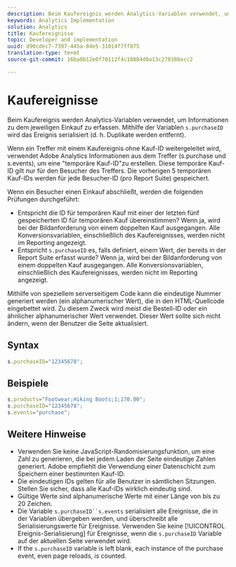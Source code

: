 ```yaml
---
description: Beim Kaufereignis werden Analytics-Variablen verwendet, um Informationen zu dem jeweiligen Einkauf zu erfassen. Mithilfe der Variablen „s.purchaseID“ wird das Ereignis serialisiert (d. h., Duplikate werden entfernt).
keywords: Analytics Implementation
solution: Analytics
title: Kaufereignisse
topic: Developer and implementation
uuid: d90cdec7-7397-445a-84e5-31014f7ff875
translation-type: tm+mt
source-git-commit: 16ba0b12e0f70112f4c10804d0a13c278388ecc2

---
```



# Kaufereignisse

Beim Kaufereignis werden Analytics-Variablen verwendet, um Informationen zu dem jeweiligen Einkauf zu erfassen. Mithilfe der Variablen `s.purchaseID` wird das Ereignis serialisiert (d. h. Duplikate werden entfernt).

Wenn ein Treffer mit einem Kaufereignis ohne Kauf-ID weitergeleitet wird, verwendet Adobe Analytics Informationen aus dem Treffer (s.purchase und s.events), um eine "temporäre Kauf-ID"zu erstellen. Diese temporäre Kauf-ID gilt nur für den Besucher des Treffers. Die vorherigen 5 temporären Kauf-IDs werden für jede Besucher-ID (pro Report Suite) gespeichert.

Wenn ein Besucher einen Einkauf abschließt, werden die folgenden Prüfungen durchgeführt:

* Entspricht die ID für temporären Kauf mit einer der letzten fünf gespeicherten ID für temporären Kauf übereinstimmen? Wenn ja, wird bei der Bildanforderung von einem doppelten Kauf ausgegangen. Alle Konversionsvariablen, einschließlich des Kaufereignisses, werden nicht im Reporting angezeigt.
* Entspricht `s.purchaseID` es, falls definiert, einem Wert, der bereits in der Report Suite erfasst wurde? Wenn ja, wird bei der Bildanforderung von einem doppelten Kauf ausgegangen. Alle Konversionsvariablen, einschließlich des Kaufereignisses, werden nicht im Reporting angezeigt.

Mithilfe von speziellem serverseitigem Code kann die eindeutige Nummer generiert werden (ein alphanumerischer Wert), die in den HTML-Quellcode eingebettet wird. Zu diesem Zweck wird meist die Bestell-ID oder ein ähnlicher alphanumerischer Wert verwendet. Dieser Wert sollte sich nicht ändern, wenn der Benutzer die Seite aktualisiert.

## Syntax

```js
s.purchaseID="12345678";
```

## Beispiele

```js
s.products="Footwear;Hiking Boots;1;170.00";
s.purchaseID="12345678";
s.events="purchase";
```

## Weitere Hinweise

* Verwenden Sie keine JavaScript-Randomisierungsfunktion, um eine Zahl zu generieren, die bei jedem Laden der Seite eindeutige Zahlen generiert. Adobe empfiehlt die Verwendung einer Datenschicht zum Speichern einer bestimmten Kauf-ID.
* Die eindeutigen IDs gelten für alle Benutzer in sämtlichen Sitzungen. Stellen Sie sicher, dass alle Kauf-IDs wirklich eindeutig sind.
* Gültige Werte sind alphanumerische Werte mit einer Länge von bis zu 20 Zeichen.
* Die Variable `s.purchaseID``s.events` serialisiert alle Ereignisse, die in der Variablen   übergeben werden, und überschreibt alle Serialisierungswerte für Ereignisse. Verwenden Sie keine [!UICONTROL Ereignis-Serialisierung] für Ereignisse, wenn die `s.purchaseID` Variable auf der aktuellen Seite verwendet wird.
* If the `s.purchaseID` variable is left blank, each instance of the purchase event, even page reloads, is counted.
